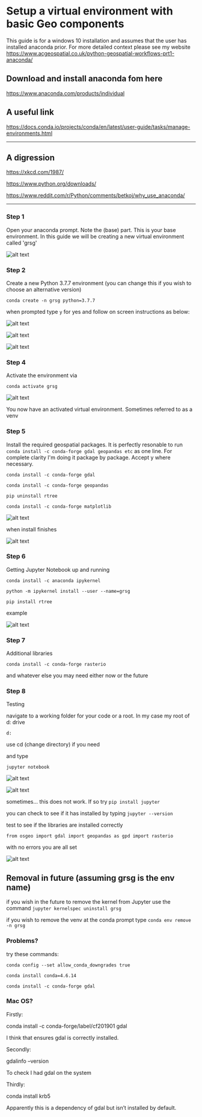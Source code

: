 # Setup a virtual environment with basic Geo components

This guide is for a windows 10 installation and assumes that the user has installed anaconda prior. For more detailed context please see my website https://www.acgeospatial.co.uk/python-geospatial-workflows-prt1-anaconda/

## Download and install anaconda fom here
https://www.anaconda.com/products/individual

## A useful link
https://docs.conda.io/projects/conda/en/latest/user-guide/tasks/manage-environments.html

------------------
## A digression
https://xkcd.com/1987/

https://www.python.org/downloads/

https://www.reddit.com/r/Python/comments/betkoj/why_use_anaconda/

-------------------

### Step 1
Open your anaconda prompt. Note the (base) part. This is your base environment. In this guide we will be creating a new virtual environment called 'grsg'

![alt text](https://github.com/acgeospatial/GRSG_lunchtime/blob/main/grsg_images/01_prompt.png)


### Step 2
Create a new Python 3.7.7 environment (you can change this if you wish to choose an alternative version)

`conda create -n grsg python=3.7.7`

when prompted type `y` for yes and follow on screen instructions as below:

![alt text](https://github.com/acgeospatial/GRSG_lunchtime/blob/main/grsg_images/02_prompt.png)

![alt text](https://github.com/acgeospatial/GRSG_lunchtime/blob/main/grsg_images/03_prompt.png)

![alt text](https://github.com/acgeospatial/GRSG_lunchtime/blob/main/grsg_images/04_prompt.png)

### Step 4
Activate the environment via

`conda activate grsg`

![alt text](https://github.com/acgeospatial/GRSG_lunchtime/blob/main/grsg_images/05_prompt.png)

You now have an activated virtual environment. Sometimes referred to as a venv

### Step 5
Install the required geospatial packages. It is perfectly resonable to run `conda install -c conda-forge gdal geopandas etc` as one line. For complete clarity I'm doing it package by package. Accept y where necessary.

`conda install -c conda-forge gdal`

`conda install -c conda-forge geopandas`

`pip uninstall rtree`

`conda install -c conda-forge matplotlib`

![alt text](https://github.com/acgeospatial/GRSG_lunchtime/blob/main/grsg_images/06_prompt.png)

when install finishes

![alt text](https://github.com/acgeospatial/GRSG_lunchtime/blob/main/grsg_images/07_prompt.png)

### Step 6
Getting Jupyter Notebook up and running

`conda install -c anaconda ipykernel`

`python -m ipykernel install --user --name=grsg`

`pip install rtree`

example

![alt text](https://github.com/acgeospatial/GRSG_lunchtime/blob/main/grsg_images/08_prompt.png)

### Step 7 
Additional libraries

`conda install -c conda-forge rasterio`

and whatever else you may need either now or the future

### Step 8
Testing

navigate to a working folder for your code or a root. In my case my root of d: drive

`d:`

use cd (change directory) if you need

and type 

`jupyter notebook`

![alt text](https://github.com/acgeospatial/GRSG_lunchtime/blob/main/grsg_images/09_prompt.png)

![alt text](https://github.com/acgeospatial/GRSG_lunchtime/blob/main/grsg_images/10_prompt.png)

sometimes... this does not work. If so try
`pip install jupyter`

you can check to see if it has installed by typing
`jupyter --version`

test to see if the libraries are installed correctly

`from osgeo import gdal
import geopandas as gpd
import rasterio`

with no errors you are all set

![alt text](https://github.com/acgeospatial/GRSG_lunchtime/blob/main/grsg_images/11_prompt.png)

## Removal in future (assuming grsg is the env name)

if you wish in the future to remove the kernel from Jupyter use the command
`jupyter kernelspec uninstall grsg`

if you wish to remove the venv at the conda prompt type
`conda env remove -n grsg`


### Problems?
try these commands:

`conda config --set allow_conda_downgrades true`

`conda install conda=4.6.14`

`conda install -c conda-forge gdal`

### Mac OS?
Firstly:

conda install -c conda-forge/label/cf201901 gdal

I think that ensures gdal is correctly installed.

Secondly:

gdalinfo –version

To check I had gdal on the system

Thirdly:

conda install krb5

Apparently this is a dependency of gdal but isn’t installed by default.



